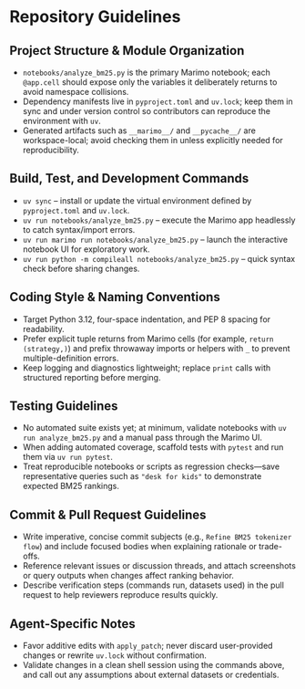 # Repository Guidelines

## Project Structure & Module Organization
- `notebooks/analyze_bm25.py` is the primary Marimo notebook; each `@app.cell` should expose only the variables it deliberately returns to avoid namespace collisions.
- Dependency manifests live in `pyproject.toml` and `uv.lock`; keep them in sync and under version control so contributors can reproduce the environment with `uv`.
- Generated artifacts such as `__marimo__/` and `__pycache__/` are workspace-local; avoid checking them in unless explicitly needed for reproducibility.

## Build, Test, and Development Commands
- `uv sync` – install or update the virtual environment defined by `pyproject.toml` and `uv.lock`.
- `uv run notebooks/analyze_bm25.py` – execute the Marimo app headlessly to catch syntax/import errors.
- `uv run marimo run notebooks/analyze_bm25.py` – launch the interactive notebook UI for exploratory work.
- `uv run python -m compileall notebooks/analyze_bm25.py` – quick syntax check before sharing changes.

## Coding Style & Naming Conventions
- Target Python 3.12, four-space indentation, and PEP 8 spacing for readability.
- Prefer explicit tuple returns from Marimo cells (for example, `return (strategy,)`) and prefix throwaway imports or helpers with `_` to prevent multiple-definition errors.
- Keep logging and diagnostics lightweight; replace `print` calls with structured reporting before merging.

## Testing Guidelines
- No automated suite exists yet; at minimum, validate notebooks with `uv run analyze_bm25.py` and a manual pass through the Marimo UI.
- When adding automated coverage, scaffold tests with `pytest` and run them via `uv run pytest`.
- Treat reproducible notebooks or scripts as regression checks—save representative queries such as `"desk for kids"` to demonstrate expected BM25 rankings.

## Commit & Pull Request Guidelines
- Write imperative, concise commit subjects (e.g., `Refine BM25 tokenizer flow`) and include focused bodies when explaining rationale or trade-offs.
- Reference relevant issues or discussion threads, and attach screenshots or query outputs when changes affect ranking behavior.
- Describe verification steps (commands run, datasets used) in the pull request to help reviewers reproduce results quickly.

## Agent-Specific Notes
- Favor additive edits with `apply_patch`; never discard user-provided changes or rewrite `uv.lock` without confirmation.
- Validate changes in a clean shell session using the commands above, and call out any assumptions about external datasets or credentials.
